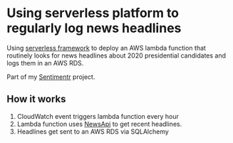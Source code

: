 # Using serverless platform to regularly log news headlines


Using [serverless framework](serverless.com) to deploy an AWS lambda function that routinely looks for news headlines about 2020 presidential candidates and logs them in an AWS RDS.


Part of my [Sentimentr](sentimentr.nmbroad.com) project.

## How it works
1. CloudWatch event triggers lambda function every hour
2. Lambda function uses [NewsApi](http://newsapi.org/) to get recent headlines.
3. Headlines get sent to an AWS RDS via SQLAlchemy 